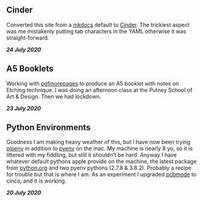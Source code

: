 ## Cinder

Converted this site from a [mkdocs]( https://www.mkdocs.org/) default to [Cinder](https://sourcefoundry.org/cinder/). The trickiest aspect was me mistakenly putting tab characters in the YAML otherwise it was straight-forward. 

***24 July 2020***

## A5 Booklets

Working with [pgfmorepages](https://ctan.org/pkg/pgfmorepages?lang=en) to produce an A5 booklet with notes on Etching technique.  I was doing an afternoon class at the Putney School of Art & Design. Then we had lockdown.

***23 July 2020***

## Python Environments

Goodness I am making heavy weather of this, but I have now been trying [pipenv](https://pipenv-fork.readthedocs.io/en/latest/) in addition to [pyenv](https://github.com/pyenv/pyenv) on the mac. My machine is nearly 8 yo, so it is littered with my fiddling, but still it shouldn't be hard. Anyway I have whatever default pythons apple provide on the machine, the latest package from [python.org](https://www.python.org/) and two pyenv pythons (2.7.8 & 3.8.2).  Probably a recipe for trouble but that is where I am.  As an experiment I upgraded [pcbmode](https://github.com/boldport/pcbmode) to cinco, and it is working.

***20 July 2020***



